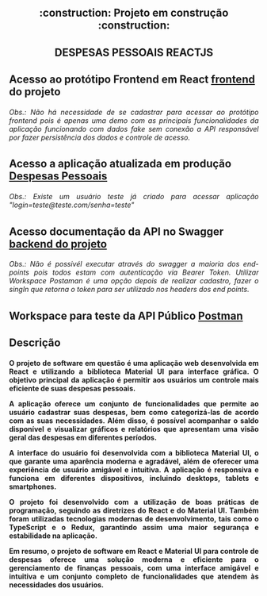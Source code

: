 <h2 align="center"> 
    :construction:  Projeto em construção  :construction:
</h2>

<h2 align="center"> 
   DESPESAS PESSOAIS REACTJS
</h2>

<h2 align="left"> 
Acesso ao protótipo Frontend em React <a href="https://despesas-pessoais-prototipo-aws.d1lxs8h89uwhol.amplifyapp.com" target="_parent" >frontend</a> do projeto
    <h6 align="justify">
        Obs.: Não há necessidade de se cadastrar para acessar ao protótipo frontend pois é apenas uma demo com as principais             funcionalidades da aplicação funcionando com dados fake sem conexão a API responsável por fazer persistência dos dados e controle de acesso.
    </h6>
</h2>

<h2 align="left"> 
Acesso a aplicação atualizada em produção  <a href="http://alexfariakof.com:3000" target="_parent" >Despesas Pessoais</a> 
    <h6 align="justify">
    Obs.: Existe um usuário teste já criado para acessar aplicação "login=teste@teste.com/senha=teste"
    </h6>        
</h2>

<h2 align="left"> 
Acesso documentação da API no Swagger <a target="_blank" href="http://alexfariakof.com:42535/swagger/index.html" target="_parent" >backend do projeto</a>
      <h6 align="justify">
        Obs.: Não é possivél executar através do swagger a maioria dos end-points pois todos estam com autenticação via Bearer Token. Utilizar Workspace Postaman é uma opção depois de realizar cadastro, fazer o singIn que retorna o token para ser utilizado nos headers dos end points.
    </h6>
</h2>

<h2 align="left"> 
Workspace para teste da API Público  <a href="https://www.postman.com/bold-eclipse-872793/workspace/api-despesas-pessoais-azure" target="_blank" >Postman</a>
</h2>

<h2 align="left"> 
Descrição 
</h2>

<h4 align="justify">     
 O projeto de software em questão é uma aplicação web desenvolvida em React e utilizando a biblioteca Material UI para interface gráfica. O objetivo principal da aplicação é permitir aos usuários um controle mais eficiente de suas despesas pessoais.

A aplicação oferece um conjunto de funcionalidades que permite ao usuário cadastrar suas despesas, bem como categorizá-las de acordo com as suas necessidades. Além disso, é possível acompanhar o saldo disponível e visualizar gráficos e relatórios que apresentam uma visão geral das despesas em diferentes períodos.

A interface do usuário foi desenvolvida com a biblioteca Material UI, o que garante uma aparência moderna e agradável, além de oferecer uma experiência de usuário amigável e intuitiva. A aplicação é responsiva e funciona em diferentes dispositivos, incluindo desktops, tablets e smartphones.

O projeto foi desenvolvido com a utilização de boas práticas de programação, seguindo as diretrizes do React e do Material UI. Também foram utilizadas tecnologias modernas de desenvolvimento, tais como o TypeScript e o Redux, garantindo assim uma maior segurança e estabilidade na aplicação.

Em resumo, o projeto de software em React e Material UI para controle de despesas oferece uma solução moderna e eficiente para o gerenciamento de finanças pessoais, com uma interface amigável e intuitiva e um conjunto completo de funcionalidades que atendem às necessidades dos usuários.
</h4>
